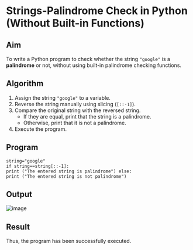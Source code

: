 # Strings-Palindrome Check in Python (Without Built-in Functions)

##  Aim
To write a Python program to check whether the string `"google"` is a **palindrome** or not, without using built-in palindrome checking functions.

##  Algorithm
1. Assign the string `"google"` to a variable.
2. Reverse the string manually using slicing (`[::-1]`).
3. Compare the original string with the reversed string.
   - If they are equal, print that the string is a palindrome.
   - Otherwise, print that it is not a palindrome.
4. Execute the program.

##  Program
```
string="google" 
if string==string[::-1]: 
print ("The entered string is palindrome") else: 
print ("The entered string is not palindrome")
```

## Output
![image](https://github.com/user-attachments/assets/7c46fc7e-b3ff-40ac-9a23-04e754dab2c8)

## Result
Thus, the program has been successfully executed. 
